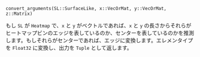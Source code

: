```
convert_arguments(SL::SurfaceLike, x::VecOrMat, y::VecOrMat, z::Matrix)
```

もし `SL` が `Heatmap` で、`x` と `y` がベクトルであれば、`x` と `y` の長さからそれらがヒートマップビンのエッジを表しているのか、センターを表しているのかを推測します。もしそれらがセンターであれば、エッジに変換します。エレメンタイプを `Float32` に変換し、出力を `Tuple` として返します。
